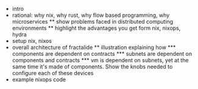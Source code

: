 * intro
* rational: why nix, why rust, why flow based programming, why microservices
** show problems faced in distributed computing environments
** highlight the advantages you get form nix, nixops, hydra
* setup nix, nixos
* overall architecture of fractalide
** illustration explaining how 
*** components are dependent on contracts
*** subnets are dependent on components and contracts
*** vm is dependent on subnets, yet at the same time it's made of components.
Show the knobs needed to configure each of these devices
* example nixops code
